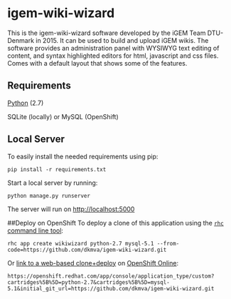 # igem-wiki-wizard
This is the igem-wiki-wizard software developed by the iGEM Team DTU-Denmark in 2015. It can be used to build and upload iGEM wikis.
The software provides an administration panel with WYSIWYG text editing of content, and syntax highlighted editors for html, javascript and css files.
Comes with a default layout that shows some of the features.

## Requirements
[Python](http://www.python.org) (2.7)

SQLite (locally) or MySQL (OpenShift)

## Local Server
To easily install the needed requirements using pip:

    pip install -r requirements.txt

Start a local server by running:

    python manage.py runserver

The server will run on [http://localhost:5000](http://localhost:5000)

##Deploy on OpenShift
To deploy a clone of this application using the [`rhc` command line tool](http://rubygems.org/gems/rhc):

    rhc app create wikiwizard python-2.7 mysql-5.1 --from-code=https://github.com/dkmva/igem-wiki-wizard.git
  
Or [link to a web-based clone+deploy](https://openshift.redhat.com/app/console/application_type/custom?cartridges%5B%5D=python-2.7&cartridges%5B%5D=mysql-5.1&initial_git_url=https://github.com/dkmva/igem-wiki-wizard.git) on [OpenShift Online](http://OpenShift.com): 

    https://openshift.redhat.com/app/console/application_type/custom?cartridges%5B%5D=python-2.7&cartridges%5B%5D=mysql-5.1&initial_git_url=https://github.com/dkmva/igem-wiki-wizard.git
